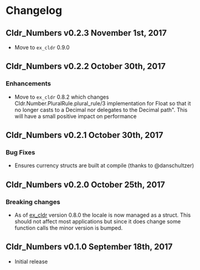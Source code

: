 # Changelog

## Cldr_Numbers v0.2.3 November 1st, 2017

* Move to `ex_cldr` 0.9.0

## Cldr_Numbers v0.2.2 October 30th, 2017

### Enhancements

* Move to `ex_cldr` 0.8.2 which changes Cldr.Number.PluralRule.plural_rule/3 implementation for Float so that it no longer casts to a Decimal nor delegates to the Decimal path".  This will have a small positive impact on performance

## Cldr_Numbers v0.2.1 October 30th, 2017

### Bug Fixes

* Ensures currency structs are built at compile (thanks to @danschultzer)

## Cldr_Numbers v0.2.0 October 25th, 2017

### Breaking changes

* As of [ex_cldr](https://hex.pm/packages/ex_cldr) version 0.8.0 the locale is now managed as a struct.  This should not affect most applications but since it does change some function calls the minor version is bumped.

## Cldr_Numbers v0.1.0 September 18th, 2017

* Initial release
